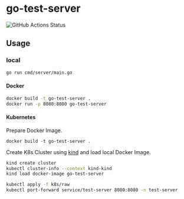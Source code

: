 # go-test-server

![GitHub Actions Status](https://github.com/grimoh/go-test-server/actions/workflows/push.yaml/badge.svg)

## Usage

### local

```sh
go run cmd/server/main.go
```

#### Docker

```sh
docker build -t go-test-server .
docker run -p 8080:8080 go-test-server
```

#### Kubernetes

Prepare Docker Image.

```
docker build -t go-test-server .
```
Create K8s Cluster using [kind](https://github.com/kubernetes-sigs/kind) and load local Docker Image.

```sh
kind create cluster
kubectl cluster-info --context kind-kind
kind load docker-image go-test-server
```

```sh
kubectl apply -f k8s/raw
kubectl port-forward service/test-server 8080:8080 -n test-server
```
